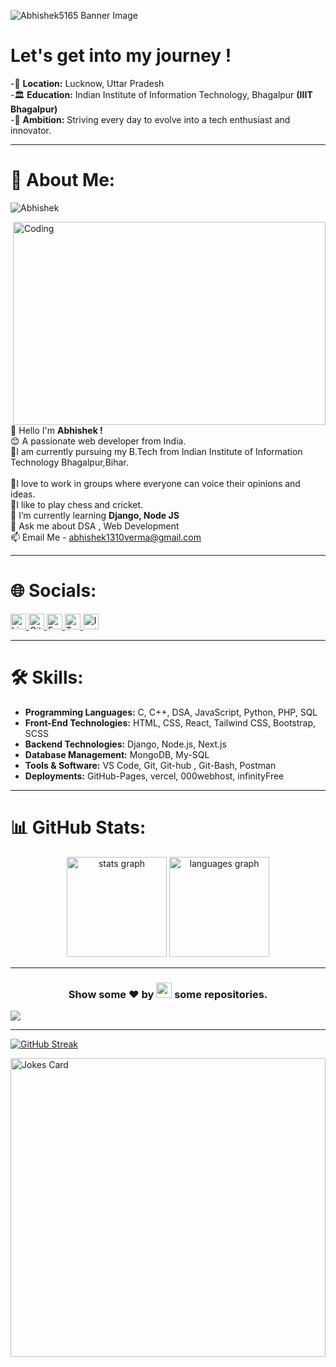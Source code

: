 <!--Banner-->
![Abhishek5165 Banner Image](./banner.png)

# Let's get into my journey !


-📍 **Location:** Lucknow, Uttar Pradesh <br>
-🏛️ **Education:**  Indian Institute of Information Technology, Bhagalpur **(IIIT Bhagalpur)**<br>
-🚀 **Ambition:** Striving every day to evolve into a tech enthusiast and innovator.

---

# 💫 About Me:
<p align="left"> <img src="https://komarev.com/ghpvc/?username=Abhishek5165" alt="Abhishek" /> </p>
<img align="right" alt="Coding" width="500" height="325px" position="relative" top="100px" src="https://previews.123rf.com/images/peshkov/peshkov1908/peshkov190800349/129442355-hacker-at-desktop-using-laptop-with-creative-glowing-big-data-interface-malware-and-futuristic.jpg">
👋 Hello I'm <strong> Abhishek !</strong><br>😊 A passionate web developer from India.<br>📕I am currently pursuing my B.Tech from Indian Institute of Information Technology Bhagalpur,Bihar.<br><br>🤝I love to work in groups where everyone can voice their opinions and ideas.<br>
🏏I like to play chess and cricket.<br>🌱 I’m currently learning <strong> Django, Node JS </strong><br>💬 Ask me about DSA , Web Development<br>📫 Email Me - <a href="https://gmail.com">abhishek1310verma@gmail.com</a>

---

# 🌐 Socials:

<div>
    <a href="https://www.linkedin.com/in/abhishek-verma-600899247/">
    <img alt="LinkedIn" src="https://img.shields.io/badge/LinkedIn-0077B5?style=flat&logo=linkedin&logoColor=white" height="25">
</a>
<a href="https://github.com/Abhishek5165">
    <img alt="GitHub" src="https://img.shields.io/badge/GitHub-181717?style=flat&logo=github&logoColor=white" height="25">
</a>
<a href="https://gmail.com">
    <img alt="Email" src="https://img.shields.io/badge/Email-D14836?style=flat&logo=gmail&logoColor=white" height="25">
</a>
<a href="https://x.com/Abhishek_13107">
    <img alt="Twitter" src="https://img.shields.io/badge/Twitter-1DA1F2?style=flat&logo=twitter&logoColor=white" height="25">
</a>
<a href="https://www.instagram.com/abhishek_v13/">
    <img alt="Instagram" src="https://img.shields.io/badge/Instagram-%23E4405F.svg?logo=Instagram&logoColor=white" height="25">
</a>
</div>

---

# 🛠️ Skills:

- **Programming Languages:** C, C++, DSA, JavaScript, Python, PHP, SQL
- **Front-End Technologies:** HTML, CSS, React, Tailwind CSS, Bootstrap, SCSS
- **Backend Technologies:** Django, Node.js, Next.js
- **Database Management:** MongoDB, My-SQL
- **Tools & Software:** VS Code, Git, Git-hub , Git-Bash, Postman
- **Deployments:** GitHub-Pages, vercel, 000webhost, infinityFree
  
---

# 📊 GitHub Stats:

<div align="center">
  <img src="https://github-readme-stats.vercel.app/api?username=Abhishek5165&show_icons=true&hide=contribs,prs&cache_seconds=86400&theme=monokai" height="160" alt="stats graph"  />
  <img src="https://github-readme-stats.vercel.app/api/top-langs?username=Abhishek5165&locale=en&hide_title=false&layout=compact&card_width=320&langs_count=5&theme=dracula&hide_border=false" height="160" alt="languages graph"  />
</div>

---

<h3 align="center">Show some ❤ by <img src="https://imgur.com/o7ncZFp.jpg" height=25px width=25px> some repositories.</h3>

![](https://github.githubassets.com/images/modules/site/home/footer-illustration.svg)

---

[![GitHub Streak](https://streak-stats.demolab.com?user=Abhishek5165&theme=vue-dark&border_radius=5.1&card_width=1000)](https://git.io/streak-stats)

<img src="https://readme-jokes.vercel.app/api?hideBorder" width="100%" height="35%" alt="Jokes Card" />

